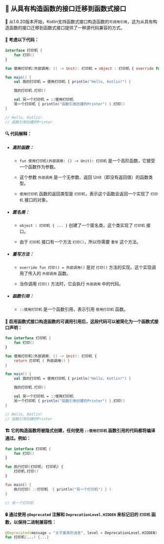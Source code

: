 ## 🔄 从具有构造函数的接口迁移到函数式接口

🚀 从1.6.20版本开始，Kotlin支持函数式接口构造函数的`可调用引用`，这为从具有构造函数的接口迁移到函数式接口提供了一种源代码兼容的方式。

#### 🤔 考虑以下代码：

```kotlin
interface 打印机 {
    fun 打印()
}

fun 使用打印机(外部调用: () -> Unit): 打印机 = object : 打印机 { override fun 打印() = 外部调用() }

fun main() {
    val 我的打印机 = 使用打印机 { println("Hello, Kotlin!") }

    我的打印机.打印()

    val 另一个打印机 = ::使用打印机
    另一个打印机 { println("函数引用创建的Printer") }.打印()
}

// Hello, Kotlin!
// 函数引用创建的Printer
```

#### 🔍 代码解释：

* ##### 高阶函数：

  * `fun 使用打印机(外部调用: () -> Unit): 打印机` 是一个高阶函数，它接受一个函数作为参数。

  * 这个参数 `外部调用` 是一个无参数、返回 Unit（即没有返回值）的函数类型。

  * `使用打印机` 函数的返回类型是 `打印机`，表示这个函数会返回一个实现了 `打印机` 接口的对象。

* ##### 匿名类：

  * `object : 打印机 { ... }` 创建了一个匿名类，这个类实现了 `打印机` 接口。

  * 由于 `打印机` 接口有一个方法 `打印()`，所以你需要 `重写` 这个方法。

* ##### 重写方法：

  * `override fun 打印() = 外部调用()` 是对 `打印()` 方法的实现。这个实现调用了传入的 `外部调用` 函数。

  * 当你调用 `打印()` 方法时，它会执行 `外部调用` 中的代码。

* ##### 函数引用：

  * `::使用打印机` 是一个函数引用，表示引用 `使用打印机` 函数。

#### 🔄 启用函数式接口构造函数的可调用引用后，这段代码可以被简化为一个函数式接口声明：

```kotlin
fun interface 打印机 {
    fun 打印()
}

fun 使用打印机(外部调用: () -> Unit): 打印机 {
    return 打印机 { 外部调用() }
}

fun main() {
    val 我的打印机 = 使用打印机 { println("Hello, Kotlin!") }

    我的打印机.打印()

    val 另一个打印机 = ::使用打印机
    另一个打印机 { println("函数引用创建的Printer") }.打印()
}

// Hello, Kotlin!
// 函数引用创建的Printer
```

#### 🏗️ 它的构造函数将被隐式创建，任何使用 `::使用打印机` 函数引用的代码都将编译通过。例如：

```kotlin
fun interface 打印机 {
    fun 打印()
}

fun 执行打印(打印机: 打印机) {
    打印机.打印()
}

fun main() {
    执行打印( ::打印机  { println("另一个打印机") } )
}

// 另一个打印机
```

#### 🔒 通过使用 `@Deprecated` 注解和 `DeprecationLevel.HIDDEN` 来标记旧的 `打印机` 函数，以保持二进制兼容性：

```kotlin
@Deprecated(message = "关于废弃的消息", level = DeprecationLevel.HIDDEN)
fun 打印机(...) {...}
```